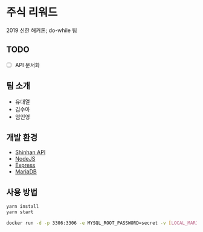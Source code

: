 # 주식 리워드

2019 신한 해커톤; do-while 팀

## TODO

- [ ] API 문서화

## 팀 소개

- 유대열
- 김수아
- 엄인영

## 개발 환경

* [Shinhan API](https://github.com/ShinhanOpenInnovationLab/Hackathon)
* [NodeJS](https://nodejs.org/)
* [Express](https://expressjs.com/)
* [MariaDB](https://mariadb.org/)

## 사용 방법

```sh
yarn install
yarn start

docker run -d -p 3306:3306 -e MYSQL_ROOT_PASSWORD=secret -v [LOCAL_MARIA_DB_PATH]:/var/lib/mysql --name sr_mariadb mariadb
```

